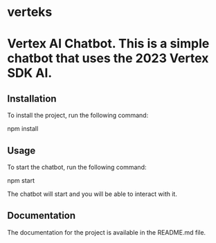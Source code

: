 # verteks
 # Vertex AI Chatbot. This is a simple chatbot that uses the 2023 Vertex SDK AI.
 
 ## Installation
 To install the project, run the following command:
 
 npm install
 
 ## Usage
 To start the chatbot, run the following command:
 
 npm start
 
 The chatbot will start and you will be able to interact with it.

 ## Documentation
 The documentation for the project is available in the README.md file.
